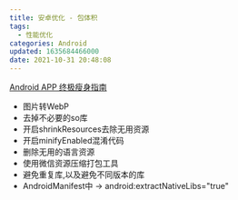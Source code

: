 ```yaml
---
title: 安卓优化 - 包体积
tags:
  - 性能优化
categories: Android
updated: 1635684466000
date: 2021-10-31 20:48:08
---
```



[Android APP 终极瘦身指南](https://cloud.tencent.com/developer/article/1425318)

- 图片转WebP
- 去掉不必要的so库
- 开启shrinkResources去除无用资源
- 开启minifyEnabled混淆代码
- 删除无用的语言资源
- 使用微信资源压缩打包工具
- 避免重复库,以及避免不同版本的库
- AndroidManifest中 -> android:extractNativeLibs="true"